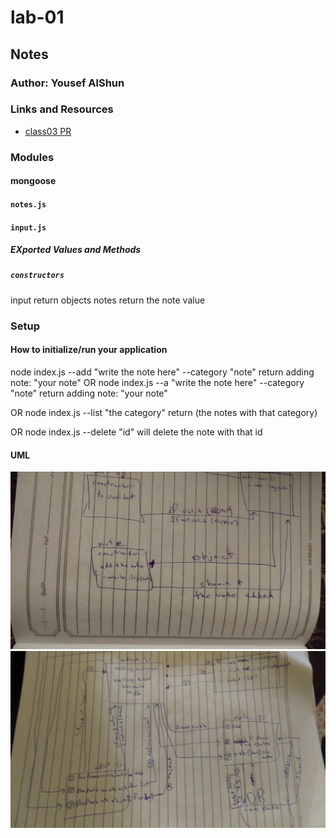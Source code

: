# lab-01

## Notes

### Author: Yousef AlShun

### Links and Resources


- [class03 PR](https://github.com/yousef-401-advanced-javascript/notes/pull/3)


### Modules
#### mongoose
#### `notes.js`
#### `input.js`

##### EXported Values and Methods

##### `constructors`
input return objects 
notes return the note value


### Setup



#### How to initialize/run your application

node index.js --add "write the note here" --category "note"
return adding note: "your note"
OR
node index.js --a "write the note here" --category "note"
return adding note: "your note"

OR
node index.js --list "the category"
return (the notes with that category)

OR
node index.js --delete "id"
will delete the note with that id





#### UML

![first patch](./uml/lab01.jpg)
![second patch](./uml/notesLab03.jpg)



